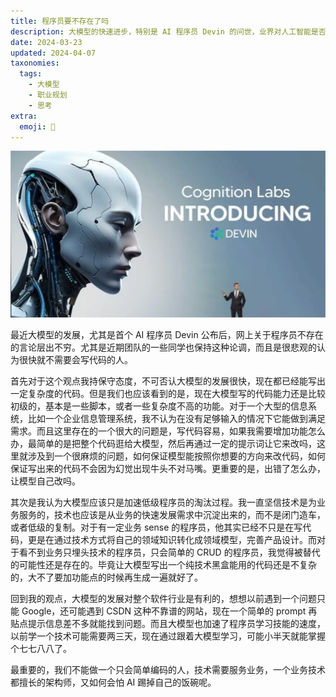 ```yaml
---
title: 程序员要不存在了吗
description: 大模型的快速进步，特别是 AI 程序员 Devin 的问世，业界对人工智能是否将取代程序员的热议不断。程序员何去何从，程序员要不存在了吗
date: 2024-03-23
updated: 2024-04-07
taxonomies:
  tags:
    - 大模型
    - 职业规划
    - 思考
extra:
  emoji: 🤖
---
```

![cognition lab devin software engineer](cognition-lab-devin-software-engineer.webp)

最近大模型的发展，尤其是首个 AI 程序员 Devin 公布后，网上关于程序员不存在的言论层出不穷。尤其是近期团队的一些同学也保持这种论调，而且是很悲观的认为很快就不需要会写代码的人。

首先对于这个观点我持保守态度，不可否认大模型的发展很快，现在都已经能写出一定复杂度的代码。但是我们也应该看到的是，现在大模型写的代码能力还是比较初级的，基本是一些脚本，或者一些复杂度不高的功能。对于一个大型的信息系统，比如一个企业信息管理系统，我不认为在没有足够输入的情况下它能做到满足需求。而且这里存在的一个很大的问题是，写代码容易，如果我需要增加功能怎么办，最简单的是把整个代码逛给大模型，然后再通过一定的提示词让它来改吗，这里就涉及到一个很麻烦的问题，如何保证模型能按照你想要的方向来改代码，如何保证写出来的代码不会因为幻觉出现牛头不对马嘴。更重要的是，出错了怎么办，让模型自己改吗。

其次是我认为大模型应该只是加速低级程序员的淘汰过程。我一直坚信技术是为业务服务的，技术也应该是从业务的快速发展需求中沉淀出来的，而不是闭门造车，或者低级的复制。对于有一定业务 sense 的程序员，他其实已经不只是在写代码，更是在通过技术方式将自己的领域知识转化成领域模型，完善产品设计。而对于看不到业务只埋头技术的程序员，只会简单的 CRUD 的程序员，我觉得被替代的可能性还是存在的。毕竟让大模型写出一个纯技术黑盒能用的代码还是不复杂的，大不了要加功能点的时候再生成一遍就好了。

回到我的观点，大模型的发展对整个软件行业是有利的，想想以前遇到一个问题只能 Google，还可能遇到 CSDN 这种不靠谱的网站，现在一个简单的 prompt 再贴点提示信息差不多就能找到问题。而且大模型也加速了程序员学习技能的速度，以前学一个技术可能需要两三天，现在通过跟着大模型学习，可能小半天就能掌握个七七八八了。

最重要的，我们不能做一个只会简单编码的人，技术需要服务业务，一个业务技术都擅长的架构师，又如何会怕 AI 踢掉自己的饭碗呢。
